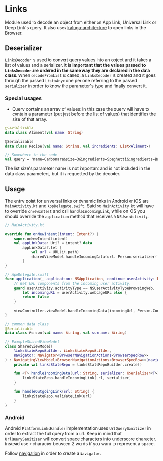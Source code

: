 # Links

Module used to decode an object from either an App Link, Universal Link or Deep Link's query. It also uses [kaluga-architecture](https://github.com/splendo/kaluga/tree/master/architecture) to open links in the Browser.

## Deserializer
`LinksDecoder` is used to convert query values into an object and it takes a list of values and a serializer. **It is important that the values passed to `LinksDecoder` are ordered in the same way they are declared in the data class**.
When `decodeFromList` is called, a `LinksDecoder` is created and it goes through the passed `List<Any>` one per one referring to the passed `serializer` in order to know the parameter's type and finally convert it.
### Special usages
- Query contains an array of values: In this case the query will have to contain a parameter (put just before the list of values) that identifies the size of that array. 
``` kotlin
@Serializable 
data class Aliment(val name: String)

@Serializable 
data class Recipe(val name: String, val ingredients: List<Aliment>)

// Somewhere in the code
val query = "name=Carbonara&size=3&ingredients=Spaghetti&ingredients=Bacon&ingredients=Egg"
```
The list size's parameter name is not important and is not included in the data class parameters, but it is requested by the decoder.


## Usage

The entry point for universal links or dynamic links in Android or iOS are `MainActivity.kt` and `AppDelegate.swift`. 
Said so `MainActivity.kt` will have to override `onNewIntent` and call `handleIncomingLink`, while on iOS you should override the `application` method that receives a `NSUserActivity`.


``` kotlin
// MainActivity.kt

override fun onNewIntent(intent: Intent?) {
    super.onNewIntent(intent)
    val appLinkData: Uri? = intent?.data
		appLinkData?.let {
		    val url = URL(it.path)
		    sharedViewModel.handleIncomingData(url, Person.serializer())
		}	
}
```

``` swift
// AppDelegate.swift
func application(_ application: NSApplication, continue userActivity: NSUserActivity, restorationHandler: @escaping ([NSUserActivityRestoring]) -> Void) -> Bool {
    // Get URL components from the incoming user activity.
    guard userActivity.activityType == NSUserActivityTypeBrowsingWeb,
        let incomingURL = userActivity.webpageURL else {
        return false
    }
    
    viewController.viewModel.handleIncomingData(incomingUrl, Person.Companion.serializer())
}
```



``` kotlin
// common data class
@Serializable
data class Person(val name: String, val surname: String)

// ExampleSharedViewModel
class SharedViewModel(
    linksStateRepoBuilder: LinksStateRepoBuilder,
    navigator: Navigator<BrowserNavigationActions<BrowserSpecRow>>
) : NavigatingViewModel<BrowserNavigationActions<BrowserSpecRow>>(navigator) {
    private val linksStateRepo = linksStateRepoBuilder.create()
    
    fun <T> handleIncomingData(url: String, serializer: KSerializer<T>) {
        linksStateRepo.handleIncomingLink(url, serializer)
    }
    
    fun handleOutgoingLink(url: String) {
        linksStateRepo.validateLink(url)
    }
}
```

### Android
Android `PlatformLinksHandler` implementation uses `UrlQuerySanitizer` in order to extract the full query from a url. Keep in mind that `UrlQuerySanitizer`
will convert space characters into underscore character. Instead use `+` character between 2 words if you want to represent a space.

Follow [navigation](https://github.com/splendo/kaluga/tree/master/architecture#navigation) in order to create a `Navigator`.
